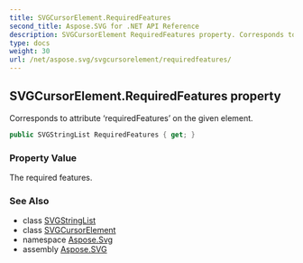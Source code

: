 ```yaml
---
title: SVGCursorElement.RequiredFeatures
second_title: Aspose.SVG for .NET API Reference
description: SVGCursorElement RequiredFeatures property. Corresponds to attribute requiredFeatures on the given element
type: docs
weight: 30
url: /net/aspose.svg/svgcursorelement/requiredfeatures/
---
```

## SVGCursorElement.RequiredFeatures property

Corresponds to attribute ‘requiredFeatures’ on the given element.

```csharp
public SVGStringList RequiredFeatures { get; }
```

### Property Value

The required features.

### See Also

* class [SVGStringList](../../../aspose.svg.datatypes/svgstringlist/)
* class [SVGCursorElement](../)
* namespace [Aspose.Svg](../../../aspose.svg/)
* assembly [Aspose.SVG](../../../)
